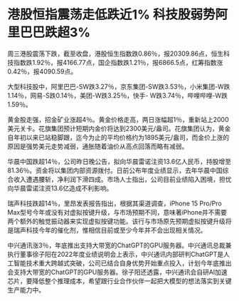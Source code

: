 # 港股恒指震荡走低跌近1% 科技股弱势阿里巴巴跌超3%

周三港股震荡下跌，截至收盘，港股恒生指数跌0.86％，报20309.86点，恒生科技指数跌1.92％，报4166.77点，国企指数跌1.21％，报6866.5点，红筹指数涨0.42％，报4090.59点。

大型科技股中，阿里巴巴-SW跌3.27％，京东集团-SW跌3.53％，小米集团-W跌1.14％，网易-S跌0.14％，美团-W跌3.25％，快手-
W跌3.74％，哔哩哔哩-W跌1.59％。

黄金股走强，招金矿业涨超4％。黄金价格走高，两日涨幅超1％，重新站上2000美元关卡。花旗集团预计短期内金价将达到2300美元/盎司。花旗集团认为，黄金自年初以来已站稳脚跟，迄今为止的平均价格约为1895美元/盎司，而金价上涨的原因是强势美元走势减弱，通胀随着油价从高点回落而略有减弱。

华晨中国跌超14％，公司昨日晚公告，拟向华晨雷诺注资13.6亿人民币，持股增至81.36％。资金将以集团内部资源拨付。日前公布年度业绩显示，去年华晨中国综合收入遭遇腰斩，净利润下滑四成。市场人士指出，公司目前业绩陷入困境，担忧向华晨雷诺注资13.6亿造成不利影响。

瑞声科技跌超14％，里昂发表报告指出，根据其渠道调查，iPhone 15 Pro/Pro
Max型号今年或没有对虚拟按键升级，与市场预期不同，意味著iPhone并不需要两个额外的触觉振动器来实现虚拟按键功能。该行与市场原先预期虚拟按键升级将是瑞声科技今年的催化剂，惟相信目前或至少今年并不会出现相关情况。

中兴通讯涨3％，年底推出支持大带宽的ChatGPT的GPU服务器。中兴通讯总裁兼执行董事徐子阳在2022年度业绩说明会上表示，中兴通讯内部研判ChatGPT是人工智能技术重大跨越式突破，公司已结合自身优势开始重点投入，计划今年底推出会支持大带宽的ChatGPT的GPU服务器。徐子阳还透露，中兴通讯会自研AI加速芯片，要降低整个推理成本，希望跟行业合作伙伴一起把大模型的想法落实到关键生产能力中。

